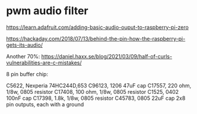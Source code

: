 # pwm audio filter

https://learn.adafruit.com/adding-basic-audio-ouput-to-raspberry-pi-zero

https://hackaday.com/2018/07/13/behind-the-pin-how-the-raspberry-pi-gets-its-audio/

Another 70%: https://daniel.haxx.se/blog/2021/03/09/half-of-curls-vulnerabilities-are-c-mistakes/

8 pin buffer chip:

C5622, Nexperia 74HC244D,653
C96123, 1206 47uF cap
C17557, 220 ohm, 1/8w, 0805 resistor
C17408, 100 ohm, 1/8w, 0805 resistor
C1525, 0402 100nF cap
C17398, 1.8k, 1/8w, 0805 resistor
C45783, 0805 22uF cap
2x8 pin outputs, each with a ground
